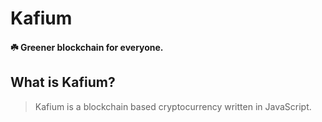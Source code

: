 # Kafium
#### ☘️ Greener blockchain for everyone.

## What is Kafium?
> Kafium is a blockchain based cryptocurrency written in JavaScript.
